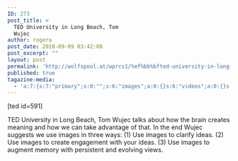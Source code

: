 ```yaml
---
ID: 273
post_title: >
  ﻿TED University in Long Beach, Tom
  Wujec
author: rogera
post_date: 2010-09-09 03:42:00
post_excerpt: ""
layout: post
permalink: 'http://wolfspool.at/wprcs1/%ef%bb%bfted-university-in-long-beach-tom-wujec/'
published: true
tagazine-media:
  - 'a:7:{s:7:"primary";s:0:"";s:6:"images";a:0:{}s:6:"videos";a:0:{}s:11:"image_count";s:1:"0";s:6:"author";s:7:"1944800";s:7:"blog_id";s:7:"1870407";s:9:"mod_stamp";s:19:"2011-01-07 02:51:31";}'
---
```

<p>﻿[ted id=591]

﻿TED University in Long Beach, Tom Wujec talks about how the brain creates meaning and how we can take advantage of that. In the end Wujec suggests we use images in three ways: (1) Use images to clarify ideas. (2) Use images to create engagement with your ideas. (3) Use images to augment memory with persistent and evolving views.</p>
